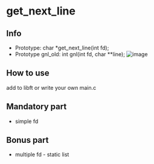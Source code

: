 # get_next_line
## Info
- Prototype: char *get_next_line(int fd);
- Prototype gnl_old: int	gnl(int fd, char **line);
![image](https://user-images.githubusercontent.com/94758944/165583512-f082b038-41b1-4964-aad8-1a063797eb49.png)

## How to use
add to libft or write your own main.c

## Mandatory part
- simple fd

## Bonus part
- multiple fd - static list

